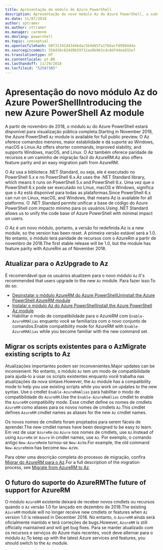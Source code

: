 ```yaml
---
title: Apresentação do módulo do Azure PowerShell
description: Apresentação do novo módulo Az do Azure PowerShell, a substituição pelo módulo AzureRM.
ms.date: 11/07/2018
author: sptramer
ms.author: sttramer
ms.manager: carmonm
ms.devlang: powershell
ms.topic: conceptual
ms.openlocfilehash: b0f31341d4344bdac5b4d657a1f66acfd9984dda
ms.sourcegitcommit: 558436c824d9b59731aa9b963cdc8df4dea932e7
ms.translationtype: HT
ms.contentlocale: pt-BR
ms.lasthandoff: 11/29/2018
ms.locfileid: "52587305"
---
```

# <a name="introducing-the-new-azure-powershell-az-module"></a><span data-ttu-id="4d05e-103">Apresentação do novo módulo Az do Azure PowerShell</span><span class="sxs-lookup"><span data-stu-id="4d05e-103">Introducing the new Azure PowerShell Az module</span></span>

<span data-ttu-id="4d05e-104">A partir de novembro de 2018, o módulo `Az` do Azure PowerShell estará disponível para visualização pública completa.</span><span class="sxs-lookup"><span data-stu-id="4d05e-104">Starting in November 2018, the Azure PowerShell `Az` module is available for full public preview.</span></span>
<span data-ttu-id="4d05e-105">O Az oferece comandos menores, maior estabilidade e dá suporte ao Windows, macOS e Linux.</span><span class="sxs-lookup"><span data-stu-id="4d05e-105">Az offers shorter commands, improved stability, and supports Windows, macOS, and Linux.</span></span> <span data-ttu-id="4d05e-106">O Az também oferece paridade de recursos e um caminho de migração fácil do AzureRM.</span><span class="sxs-lookup"><span data-stu-id="4d05e-106">Az also offers feature parity and an easy migration path from AzureRM.</span></span>

<span data-ttu-id="4d05e-107">O Az usa a biblioteca .NET Standard, ou seja, ele é executado no PowerShell 5.x e no PowerShell 6.x.</span><span class="sxs-lookup"><span data-stu-id="4d05e-107">Az uses the .NET Standard library, which means it runs on PowerShell 5.x and PowerShell 6.x.</span></span>
<span data-ttu-id="4d05e-108">Uma vez que o PowerShell 6.x pode ser executado no Linux, macOS e Windows, significa que o Az está disponível para todas as plataformas.</span><span class="sxs-lookup"><span data-stu-id="4d05e-108">Since PowerShell 6.x can run on Linux, macOS, and Windows, that means Az is available for all platforms.</span></span>
<span data-ttu-id="4d05e-109">O .NET Standard permite unificar a base de código do Azure PowerShell com impacto mínimo para os usuários.</span><span class="sxs-lookup"><span data-stu-id="4d05e-109">Using .NET Standard allows us to unify the code base of Azure PowerShell with minimal impact on users.</span></span>

<span data-ttu-id="4d05e-110">O Az é um novo módulo, portanto, a versão foi redefinida.</span><span class="sxs-lookup"><span data-stu-id="4d05e-110">Az is a new module, so the version has been reset.</span></span> <span data-ttu-id="4d05e-111">A primeira versão estável será a 1.0. No entanto, o módulo terá paridade de recursos com o AzureRm a partir de novembro de 2018.</span><span class="sxs-lookup"><span data-stu-id="4d05e-111">The first stable release will be 1.0, but the module has feature parity with AzureRm as of November 2018.</span></span>

## <a name="upgrade-to-az"></a><span data-ttu-id="4d05e-112">Atualizar para o Az</span><span class="sxs-lookup"><span data-stu-id="4d05e-112">Upgrade to Az</span></span>

<span data-ttu-id="4d05e-113">É recomendável que os usuários atualizem para o novo módulo `Az`.</span><span class="sxs-lookup"><span data-stu-id="4d05e-113">It's recommended that users upgrade to the new `Az` module.</span></span> <span data-ttu-id="4d05e-114">Para fazer isso:</span><span class="sxs-lookup"><span data-stu-id="4d05e-114">To do so:</span></span>

* [<span data-ttu-id="4d05e-115">Desinstalar o módulo AzureRM do Azure PowerShell</span><span class="sxs-lookup"><span data-stu-id="4d05e-115">Uninstall the Azure PowerShell AzureRM module</span></span>](/powershell/azure/uninstall-azurerm-ps)
* [<span data-ttu-id="4d05e-116">Instalar o módulo Az do Azure PowerShell</span><span class="sxs-lookup"><span data-stu-id="4d05e-116">Install the Azure PowerShell Az module</span></span>](/powershell/azure/install-az-ps)
* <span data-ttu-id="4d05e-117">Habilitar o modo de compatibilidade para o AzureRM com `Enable-AzureRMAlias` enquanto você se familiariza com o novo conjunto de comandos.</span><span class="sxs-lookup"><span data-stu-id="4d05e-117">Enable compatibility mode for AzureRM with `Enable-AzureRMAlias` while you become familiar with the new command set.</span></span>

## <a name="migrate-existing-scripts-to-az"></a><span data-ttu-id="4d05e-118">Migrar os scripts existentes para o Az</span><span class="sxs-lookup"><span data-stu-id="4d05e-118">Migrate existing scripts to Az</span></span>

<span data-ttu-id="4d05e-119">Atualizações importantes podem ser inconvenientes.</span><span class="sxs-lookup"><span data-stu-id="4d05e-119">Major updates can be inconvenient.</span></span> <span data-ttu-id="4d05e-120">No entanto, o módulo `Az` tem um modo de compatibilidade para ajudá-lo a usar os scripts existentes enquanto você trabalha nas atualizações da nova sintaxe.</span><span class="sxs-lookup"><span data-stu-id="4d05e-120">However, the `Az` module has a compatibility mode to help you use existing scripts while you work on updates to the new syntax.</span></span> <span data-ttu-id="4d05e-121">Use o cmdlet `Enable-AzureRmAlias` para habilitar o modo de compatibilidade do `AzureRM`.</span><span class="sxs-lookup"><span data-stu-id="4d05e-121">Use the `Enable-AzureRmAlias` cmdlet to enable the `AzureRM` compatibility mode.</span></span> <span data-ttu-id="4d05e-122">Esse cmdlet define os nomes de cmdlets `AzureRM` como aliases para os novos nomes de cmdlets `Az`.</span><span class="sxs-lookup"><span data-stu-id="4d05e-122">This cmdlet defines `AzureRM` cmdlet names as aliases for the new `Az` cmdlet names.</span></span>

<span data-ttu-id="4d05e-123">Os novos nomes de cmdlets foram projetados para serem fáceis de aprender.</span><span class="sxs-lookup"><span data-stu-id="4d05e-123">The new cmdlet names have been designed to be easy to learn.</span></span> <span data-ttu-id="4d05e-124">Em vez de usar `AzureRm` ou `Azure` nos nomes de cmdlets, use `Az`.</span><span class="sxs-lookup"><span data-stu-id="4d05e-124">Instead of using `AzureRm` or `Azure` in cmdlet names, use `Az`.</span></span> <span data-ttu-id="4d05e-125">Por exemplo, o comando antigo `New-AzureRmVm` tornou-se `New-AzVm`.</span><span class="sxs-lookup"><span data-stu-id="4d05e-125">For example, the old command `New-AzureRmVm` has become `New-AzVm`.</span></span>

<span data-ttu-id="4d05e-126">Para obter uma descrição completa do processo de migração, confira [Migrar do AzureRM para o Az](migrate-from-azurerm-to-az.md).</span><span class="sxs-lookup"><span data-stu-id="4d05e-126">For a full description of the migration process, see [Migrate from AzureRM to Az](migrate-from-azurerm-to-az.md).</span></span>

## <a name="the-future-of-support-for-azurerm"></a><span data-ttu-id="4d05e-127">O futuro do suporte do AzureRM</span><span class="sxs-lookup"><span data-stu-id="4d05e-127">The future of support for AzureRM</span></span>

<span data-ttu-id="4d05e-128">O módulo `AzureRM` existente deixará de receber novos cmdlets ou recursos quando o `Az` versão 1.0 for lançado em dezembro de 2018.</span><span class="sxs-lookup"><span data-stu-id="4d05e-128">The existing `AzureRM` module will no longer receive new cmdlets or features when `Az` version 1.0 is released in December 2018.</span></span> <span data-ttu-id="4d05e-129">No entanto, o `AzureRM` ainda será oficialmente mantido e terá correções de bugs.</span><span class="sxs-lookup"><span data-stu-id="4d05e-129">However, `AzureRM` is still officially maintained and will get bug fixes.</span></span> <span data-ttu-id="4d05e-130">Para se manter atualizado com os recursos e serviços do Azure mais recentes, você deve alternar para o módulo `Az`.</span><span class="sxs-lookup"><span data-stu-id="4d05e-130">To keep up with the latest Azure services and features, you should switch to the `Az` module.</span></span>